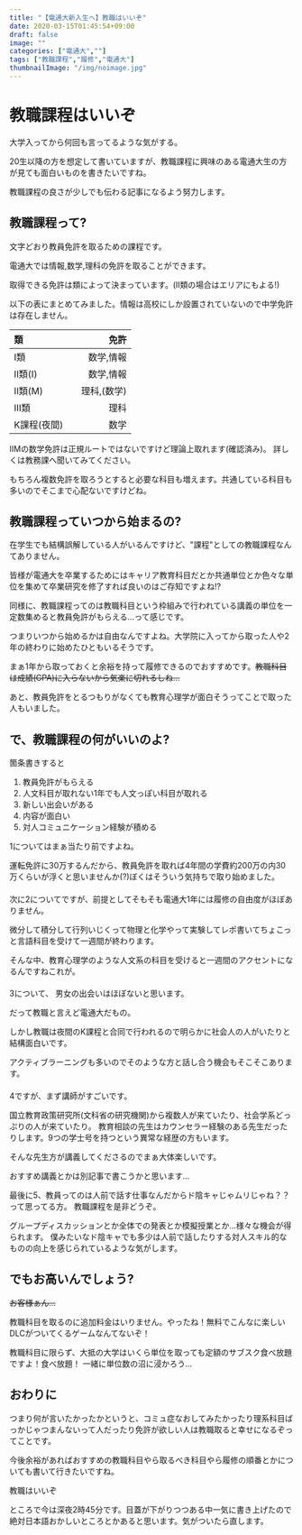 ```yaml
---
title: "【電通大新入生へ】教職はいいぞ"
date: 2020-03-15T01:45:54+09:00
draft: false
image: ""
categories: ["電通大",""]
tags: ["教職課程","履修","電通大"]
thumbnailImage: "/img/noimage.jpg"
---
```


# 教職課程はいいぞ

大学入ってから何回も言ってるような気がする。

20生以降の方を想定して書いていますが、教職課程に興味のある電通大生の方が見ても面白いものを書きたいですね。

教職課程の良さが少しでも伝わる記事になるよう努力します。
<!--more-->
## 教職課程って?
文字どおり教員免許を取るための課程です。

電通大では情報,数学,理科の免許を取ることができます。

取得できる免許は類によって決まっています。(Ⅱ類の場合はエリアにもよる!)

以下の表にまとめてみました。情報は高校にしか設置されていないので中学免許は存在しません。

| 類       | 免許        |
|:---------|-------------:|
| Ⅰ類    | 数学,情報   |
| Ⅱ類(I) | 数学,情報   |
| Ⅱ類(M) | 理科,(数学) |
| Ⅲ類    | 理科        |
| K課程(夜間)　|数学　|


ⅡMの数学免許は正規ルートではないですけど理論上取れます(確認済み)。
詳しくは教務課へ聞いてみてください。

もちろん複数免許を取ろうとすると必要な科目も増えます。共通している科目も多いのでそこまで心配ないですけどね。

## 教職課程っていつから始まるの?
在学生でも結構誤解している人がいるんですけど、"課程"としての教職課程なんてありません。

皆様が電通大を卒業するためにはキャリア教育科目だとか共通単位とか色々な単位を集めて卒業研究を修了すれば良いのはご存知ですよね!?

同様に、教職課程ってのは教職科目という枠組みで行われている講義の単位を一定数集めると教員免許がもらえる...って感じです。

つまりいつから始めるかは自由なんですよね。大学院に入ってから取った人や2年の終わりに始めたひともいるそうです。


まぁ1年から取っておくと余裕を持って履修できるのでおすすめです。~~教職科目は成績(GPA)に入らないから気楽に切れるしね...~~


あと、教員免許をとるつもりがなくても教育心理学が面白そうってことで取った人もいました。

## で、教職課程の何がいいのよ?
箇条書きすると
1. 教員免許がもらえる
2. 人文科目が取れない1年でも人文っぽい科目が取れる
3. 新しい出会いがある
4. 内容が面白い
5. 対人コミュニケーション経験が積める

1についてはまぁ当たり前ですよね。

運転免許に30万するんだから、教員免許を取れば4年間の学費約200万の内30万くらいが浮くと思いませんか(?)ぼくはそういう気持ちで取り始めました。

#### 
次に2についてですが、前提としてそもそも電通大1年には履修の自由度がほぼありません。

微分して積分して行列いじくって物理と化学やって実験してレポ書いてちょこっと言語科目を受けて一週間が終わります。

そんな中、教育心理学のような人文系の科目を受けると一週間のアクセントになるんですねこれが。
#### 
3について、
男女の出会いはほぼないと思います。

だって教職と言えど電通大だもの。

しかし教職は夜間のK課程と合同で行われるので明らかに社会人の人がいたりと結構面白いです。

アクティブラーニングも多いのでそのような方と話し合う機会もそこそこあります。
####
4ですが、まず講師がすごいです。

国立教育政策研究所(文科省の研究機関)から複数人が来ていたり、社会学系どっぷりの人が来ていたり。
教育相談の先生はカウンセラー経験のある先生だったりします。9つの学士号を持つという異常な経歴の方もいます。

そんな先生方が講義してくださるのでまぁ大体楽しいです。

おすすめ講義とかは別記事で書こうかと思います...

最後に5、教員ってのは人前で話す仕事なんだからド陰キャじゃムリじゃね？？って思ってる方。
教職課程を是非どうぞ。

グループディスカッションとか全体での発表とか模擬授業とか...様々な機会が得られます。
僕みたいなド陰キャでも多少は人前で話したりする対人スキル的なものの向上を感じられているような気がします。



## でもお高いんでしょう?
~~お客様ぁん...~~

教職科目を取るのに追加料金はいりません。やったね！無料でこんなに楽しいDLCがついてくるゲームなんてないぞ！

教職科目に限らず、大抵の大学はいくら単位を取っても定額のサブスク食べ放題ですよ！食べ放題！
一緒に単位数の沼に浸かろう...

## おわりに
つまり何が言いたかったかというと、コミュ症なおしてみたかったり理系科目ばっかじゃつまんないって人だったり免許が欲しい人は教職取ると幸せになるぞってことです。

今後余裕があればおすすめの教職科目やら取るべき科目やら履修の順番とかについても書いて行きたいですね。

教職はいいぞ

ところで今は深夜2時45分です。目蓋が下がりつつある中一気に書き上げたので絶対日本語おかしいところとかあると思います。気がついたら直します。


